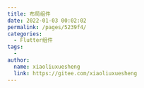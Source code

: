 ```yaml
---
title: 布局组件
date: 2022-01-03 00:02:02
permalink: /pages/5239f4/
categories:
  - Flutter组件
tags:
  - 
author: 
  name: xiaoliuxuesheng
  link: https://gitee.com/xiaoliuxuesheng
---
```

